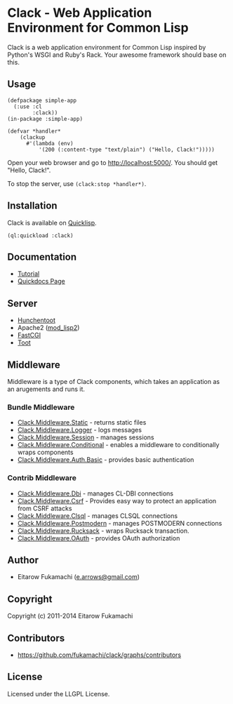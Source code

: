 # Clack - Web Application Environment for Common Lisp

Clack is a web application environment for Common Lisp inspired by Python's WSGI and Ruby's Rack. Your awesome framework should base on this.

## Usage

    (defpackage simple-app
      (:use :cl
            :clack))
    (in-package :simple-app)
    
    (defvar *handler*
        (clackup
          #'(lambda (env)
              '(200 (:content-type "text/plain") ("Hello, Clack!")))))

Open your web browser and go to [http://localhost:5000/](http://localhost:5000/). You should get "Hello, Clack!".

To stop the server, use `(clack:stop *handler*)`.

## Installation

Clack is available on [Quicklisp](http://www.quicklisp.org/beta/).

    (ql:quickload :clack)

## Documentation

- [Tutorial](http://clacklisp.org/tutorial/)
- [Quickdocs Page](http://quickdocs.org/clack/)

## Server

* [Hunchentoot](http://weitz.de/hunchentoot/)
* Apache2 ([mod_lisp2](http://www.fractalconcept.com/asp/69t3/sdataQvWkQvUi-GrHDM==/asdataQuvY9x3g$ecX))
* [FastCGI](http://www.fastcgi.com/)
* [Toot](https://github.com/gigamonkey/toot)

## Middleware

Middleware is a type of Clack components, which takes an application as an arugements and runs it.

### Bundle Middleware

* [Clack.Middleware.Static](http://quickdocs.org/clack/api#package-CLACK.MIDDLEWARE.STATIC) - returns static files
* [Clack.Middleware.Logger](http://quickdocs.org/clack/api#package-CLACK.MIDDLEWARE.LOGGER) - logs messages
* [Clack.Middleware.Session](http://quickdocs.org/clack/api#package-CLACK.MIDDLEWARE.SESSION) - manages sessions
* [Clack.Middleware.Conditional](http://quickdocs.org/clack/api#package-CLACK.MIDDLEWARE.CONDITIONAL) - enables a middleware to conditionally wraps components
* [Clack.Middleware.Auth.Basic](http://quickdocs.org/clack/api#package-CLACK.MIDDLEWARE.AUTH.BASIC) - provides basic authentication


### Contrib Middleware

* [Clack.Middleware.Dbi](http://quickdocs.org/clack/api#system-clack-middleware-dbi) - manages CL-DBI connections
* [Clack.Middleware.Csrf](http://quickdocs.org/clack/api#system-clack-middleware-csrf) - Provides easy way to protect an application from CSRF attacks
* [Clack.Middleware.Clsql](http://quickdocs.org/clack/api#system-clack-middleware-clsql) - manages CLSQL connections
* [Clack.Middleware.Postmodern](http://quickdocs.org/clack/api#system-clack-middleware-postmodern) - manages POSTMODERN connections
* [Clack.Middleware.Rucksack](http://quickdocs.org/clack/api#system-clack-middleware-rucksack) - wraps Rucksack transaction.
* [Clack.Middleware.OAuth](http://quickdocs.org/clack/api#system-clack-middleware-oauth) - provides OAuth authorization

## Author

* Eitarow Fukamachi (e.arrows@gmail.com)

## Copyright

Copyright (c) 2011-2014 Eitarow Fukamachi

## Contributors

* https://github.com/fukamachi/clack/graphs/contributors

## License

Licensed under the LLGPL License.
